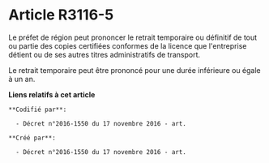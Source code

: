 # Article R3116-5

Le préfet de région peut prononcer le retrait temporaire ou définitif de tout ou partie des copies certifiées conformes de la
licence que l'entreprise détient ou de ses autres titres administratifs de transport.

Le retrait temporaire peut être prononcé pour une durée inférieure ou égale à un an.

**Liens relatifs à cet article**

	**Codifié par**:

	  - Décret n°2016-1550 du 17 novembre 2016 - art.

	**Créé par**:

	  - Décret n°2016-1550 du 17 novembre 2016 - art.
